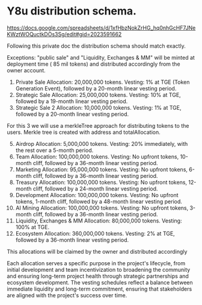 # Y8u distribution schema.
https://docs.google.com/spreadsheets/d/1xfHbzNokZrHG_hq0nhGcHF7JNeKWztWOQuctkDOs3Sg/edit#gid=2023591662

Following this private doc the distribution schema should match exactly.

Exceptions: "public sale" and "Liquidity, Exchanges & MM" will be minted at deployment time  ( 85 mil tokens) and distributed accordingly from the owner account.




1. Private Sale
Allocation: 20,000,000 tokens.
Vesting: 1% at TGE (Token Generation Event), followed by a 20-month linear vesting period.
2. Strategic Sale
Allocation: 25,000,000 tokens.
Vesting: 10% at TGE, followed by a 19-month linear vesting period.
3. Strategic Sale 2
Allocation: 10,000,000 tokens.
Vesting: 1% at TGE, followed by a 20-month linear vesting period.

For this 3 we will use a merkleTree approach for distributing tokens to the users.
Merkle tree is created with address and totalAllocation. 



5. Airdrop
Allocation: 5,000,000 tokens.
Vesting: 20% immediately, with the rest over a 5-month period.
6. Team
Allocation: 100,000,000 tokens.
Vesting: No upfront tokens, 10-month cliff, followed by a 36-month linear vesting period.
7. Marketing
Allocation: 95,000,000 tokens.
Vesting: No upfront tokens, 6-month cliff, followed by a 36-month linear vesting period.
8. Treasury
Allocation: 100,000,000 tokens.
Vesting: No upfront tokens, 12-month cliff, followed by a 24-month linear vesting period.
9. Development
Allocation: 100,000,000 tokens.
Vesting: No upfront tokens, 1-month cliff, followed by a 48-month linear vesting period.
10. AI Mining
Allocation: 100,000,000 tokens.
Vesting: No upfront tokens, 3-month cliff, followed by a 36-month linear vesting period.
11. Liquidity, Exchanges & MM
Allocation: 80,000,000 tokens.
Vesting: 100% at TGE.
12. Ecosystem
Allocation: 360,000,000 tokens.
Vesting: 2% at TGE, followed by a 36-month linear vesting period.

This allocations will be claimed by the owner and distributed accordingly


Each allocation serves a specific purpose in the project's lifecycle, from initial development and team incentivization to broadening the community and ensuring long-term project health through strategic partnerships and ecosystem development. The vesting schedules reflect a balance between immediate liquidity and long-term commitment, ensuring that stakeholders are aligned with the project's success over time.